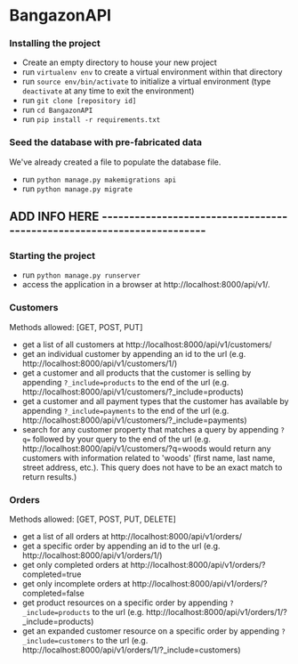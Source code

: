 # BangazonAPI

### Installing the project
- Create an empty directory to house your new project
- run `virtualenv env` to create a virtual environment within that directory
- run `source env/bin/activate` to initialize a virtual environment (type `deactivate` at any time to exit the environment)
- run `git clone [repository id]`
- run `cd BangazonAPI`
- run `pip install -r requirements.txt`

### Seed the database with pre-fabricated data
We've already created a file to populate the database file.
- run `python manage.py makemigrations api`
- run `python manage.py migrate`
## ADD INFO HERE ----------------------------------------------------------------------

### Starting the project
- run `python manage.py runserver`
- access the application in a browser at http://localhost:8000/api/v1/.

### Customers
Methods allowed: [GET, POST, PUT]

- get a list of all customers at http://localhost:8000/api/v1/customers/
- get an individual customer by appending an id to the url (e.g. http://localhost:8000/api/v1/customers/1/)
- get a customer and all products that the customer is selling by appending `?_include=products` to the end of the url (e.g. http://localhost:8000/api/v1/customers/?_include=products)
- get a customer and all payment types that the customer has available by appending `?_include=payments` to the end of the url (e.g. http://localhost:8000/api/v1/customers/?_include=payments)
- search for any customer property that matches a query by appending `?q=` followed by your query to the end of the url (e.g. http://localhost:8000/api/v1/customers/?q=woods would return any customers with information related to 'woods' (first name, last name, street address, etc.). This query does not have to be an exact match to return results.)

### Orders
Methods allowed: [GET, POST, PUT, DELETE]

- get a list of all orders at http://localhost:8000/api/v1/orders/
- get a specific order by appending an id to the url (e.g. http://localhost:8000/api/v1/orders/1/)
- get only completed orders at http://localhost:8000/api/v1/orders/?completed=true
- get only incomplete orders at http://localhost:8000/api/v1/orders/?completed=false
- get product resources on a specific order by appending `?_include=products` to the url (e.g. http://localhost:8000/api/v1/orders/1/?_include=products)
- get an expanded customer resource on a specific order by appending `?_include=customers` to the url (e.g. http://localhost:8000/api/v1/orders/1/?_include=customers)